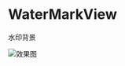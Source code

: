 # WaterMarkView
水印背景

![效果图](https://github.com/guodongxiaren/ImageCache/raw/master/Logo/foryou.gif "小可乐水印")
